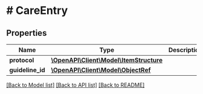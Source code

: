 # # CareEntry

## Properties

Name | Type | Description | Notes
------------ | ------------- | ------------- | -------------
**protocol** | [**\OpenAPI\Client\Model\ItemStructure**](ItemStructure.md) |  | [optional]
**guideline_id** | [**\OpenAPI\Client\Model\ObjectRef**](ObjectRef.md) |  | [optional]

[[Back to Model list]](../../README.md#models) [[Back to API list]](../../README.md#endpoints) [[Back to README]](../../README.md)
